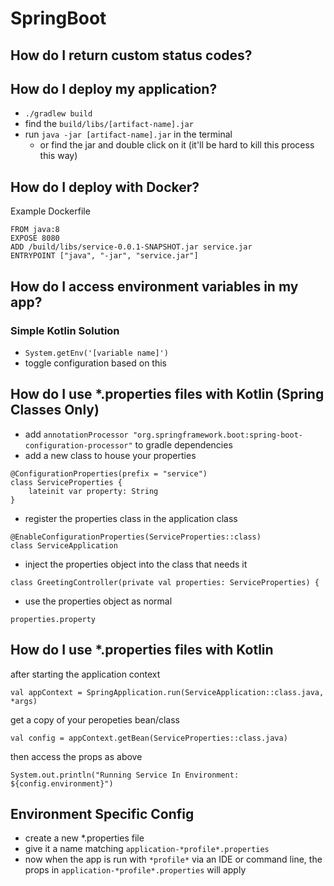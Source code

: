 # SpringBoot

## How do I return custom status codes?

## How do I deploy my application?

- `./gradlew build`
- find the `build/libs/[artifact-name].jar`
- run `java -jar [artifact-name].jar` in the terminal
  - or find the jar and double click on it (it'll be hard to kill this process this way)

## How do I deploy with Docker?

Example Dockerfile

```
FROM java:8
EXPOSE 8080
ADD /build/libs/service-0.0.1-SNAPSHOT.jar service.jar
ENTRYPOINT ["java", "-jar", "service.jar"]
```

## How do I access environment variables in my app?

### Simple Kotlin Solution

- `System.getEnv('[variable name]')`
- toggle configuration based on this

## How do I use \*.properties files with Kotlin (Spring Classes Only)

- add `annotationProcessor "org.springframework.boot:spring-boot-configuration-processor"` to gradle dependencies
- add a new class to house your properties

```
@ConfigurationProperties(prefix = "service")
class ServiceProperties {
    lateinit var property: String
}
```

- register the properties class in the application class

```
@EnableConfigurationProperties(ServiceProperties::class)
class ServiceApplication
```

- inject the properties object into the class that needs it

```
class GreetingController(private val properties: ServiceProperties) {
```

- use the properties object as normal

```
properties.property
```

## How do I use \*.properties files with Kotlin

after starting the application context

```
val appContext = SpringApplication.run(ServiceApplication::class.java, *args)
```

get a copy of your peropeties bean/class

```
val config = appContext.getBean(ServiceProperties::class.java)
```

then access the props as above

```
System.out.println("Running Service In Environment: ${config.environment}")
```

## Environment Specific Config

- create a new \*.properties file
- give it a name matching `application-*profile*.properties`
- now when the app is run with `*profile*` via an IDE or command line, the props in `application-*profile*.properties` will apply
